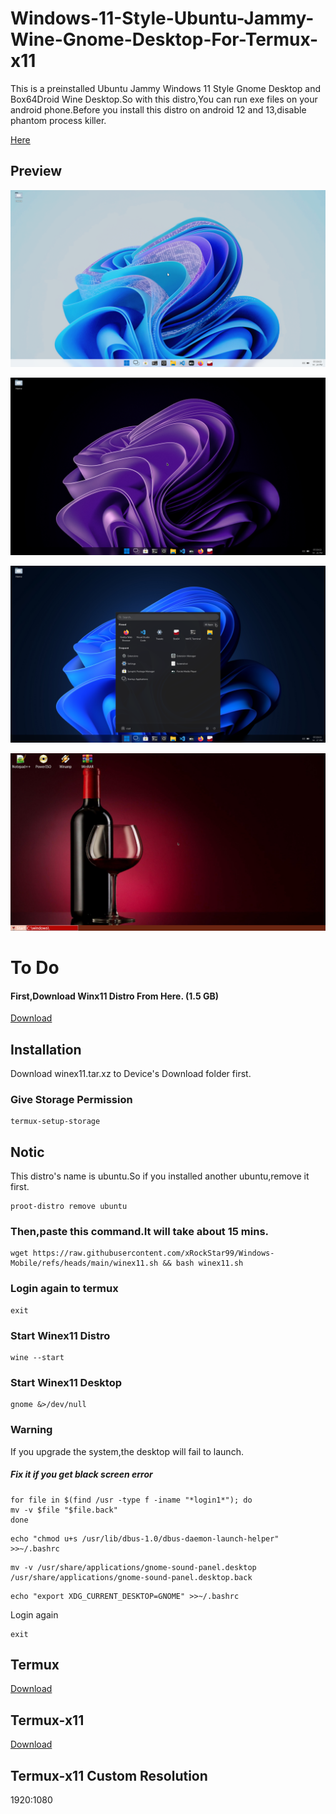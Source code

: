 # Windows-11-Style-Ubuntu-Jammy-Wine-Gnome-Desktop-For-Termux-x11

This is a preinstalled Ubuntu Jammy Windows 11 Style Gnome Desktop and Box64Droid Wine Desktop.So with this distro,You can run exe files on your android phone.Before you install this distro on android 12 and 13,disable phantom process killer. 

[Here](https://github.com/atamshkai/Phantom-Process-Killer/tree/main)

## Preview

![](https://raw.githubusercontent.com/atamshkai/Windows-11-Style-Ubuntu-Jammy-Wine-Gnome-Desktop-For-Termux-x11/main/wine11.png)

![](https://raw.githubusercontent.com/atamshkai/Windows-11-Style-Ubuntu-Jammy-Wine-Gnome-Desktop-For-Termux-x11/main/wine11dark.png)

![](https://raw.githubusercontent.com/atamshkai/Windows-11-Style-Ubuntu-Jammy-Wine-Gnome-Desktop-For-Termux-x11/main/wine11dark2.png)

![](https://raw.githubusercontent.com/atamshkai/Windows-11-Style-Ubuntu-Jammy-Wine-Gnome-Desktop-For-Termux-x11/main/wine.png)

# To Do 

#### First,Download Winx11 Distro From Here. (1.5 GB)
[Download](https://archive.org/download/atamshkai-ubuntu-jammy-windows11style-gnome-desktop-for-termux-x11/winex11.tar.xz
)

## Installation

Download winex11.tar.xz to Device's Download folder first. 

### Give Storage Permission

```
termux-setup-storage
```

## Notic 

This distro's name is ubuntu.So if you installed another ubuntu,remove it first.

```
proot-distro remove ubuntu
```

### Then,paste this command.It will take about 15 mins.

```
wget https://raw.githubusercontent.com/xRockStar99/Windows-Mobile/refs/heads/main/winex11.sh && bash winex11.sh
```

### Login again to termux

```
exit
```

### Start Winex11 Distro 

```
wine --start
```

### Start Winex11 Desktop

```
gnome &>/dev/null
```

### Warning 
If you upgrade the system,the desktop will fail to launch. 

##### Fix it if you get black screen error
``` 
for file in $(find /usr -type f -iname "*login1*"); do 
mv -v $file "$file.back"
done
``` 
``` 
echo "chmod u+s /usr/lib/dbus-1.0/dbus-daemon-launch-helper" >>~/.bashrc 
``` 
``` 
mv -v /usr/share/applications/gnome-sound-panel.desktop /usr/share/applications/gnome-sound-panel.desktop.back 
``` 
``` 
echo "export XDG_CURRENT_DESKTOP=GNOME" >>~/.bashrc 
``` 
Login again 
``` 
exit 
``` 

## Termux 
[Download](https://github.com/termux/termux-app/releases/download/v0.118.0/termux-app_v0.118.0+github-debug_universal.apk) 

## Termux-x11 
[Download](https://archive.org/download/termux-x11/app-universal-debug.apk) 

## Termux-x11 Custom Resolution
1920:1080
